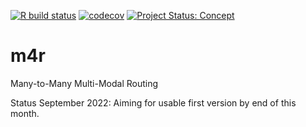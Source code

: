 [![R build
status](https://github.com/atfutures/m4ra/workflows/R-CMD-check/badge.svg)](https://github.com/atfutures/m4ra/actions?query=workflow%3AR-CMD-check)
[![codecov](https://codecov.io/gh/ATFutures/m4ra/branch/main/graph/badge.svg)](https://app.codecov.io/gh/ATFutures/m4ra)
[![Project Status:
Concept](https://www.repostatus.org/badges/latest/concept.svg)](https://www.repostatus.org/#concept)

# m4r

Many-to-Many Multi-Modal Routing

Status September 2022: Aiming for usable first version by end of this
month.
